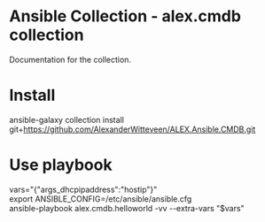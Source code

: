 # Ansible Collection - alex.cmdb collection
Documentation for the collection.

# Install
ansible-galaxy collection install git+https://github.com/AlexanderWitteveen/ALEX.Ansible.CMDB.git

# Use playbook
vars="{\"args_dhcpipaddress\":\"hostip\"}"  
export ANSIBLE_CONFIG=/etc/ansible/ansible.cfg  
ansible-playbook alex.cmdb.helloworld -vv --extra-vars "$vars"
